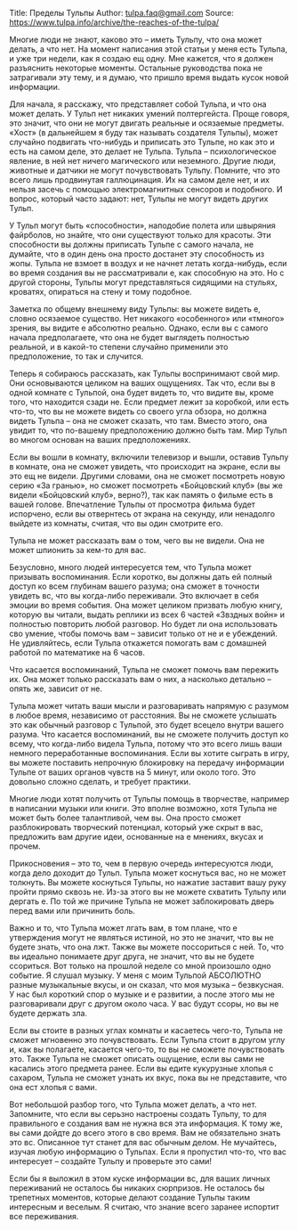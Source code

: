 Title: Пределы Тульпы
Author: tulpa.faq@gmail.com
Source: https://www.tulpa.info/archive/the-reaches-of-the-tulpa/

Многие люди не знают, каково это – иметь Тульпу, что она может делать, а что нет. На момент написания этой статьи у меня есть Тульпа, и уже три недели, как я создаю ещ одну. Мне кажется, что я должен разъяснить некоторые моменты. Остальные руководства пока не затрагивали эту тему, и я думаю, что пришло время выдать кусок новой информации.

Для начала, я расскажу, что представляет собой Тульпа, и что она может делать. У Тульп нет никаких умений полтергейста. Проще говоря, это значит, что они не могут двигать реальные и осязаемые предметы. «Хост» (в дальнейшем я буду так называть создателя Тульпы), может случайно подвигать что-нибудь и приписать это Тульпе, но как это и есть на самом деле, это делает не Тульпа. Тульпа – психологическое явление, в ней нет ничего магического или неземного. Другие люди, животные и датчики не могут почувствовать Тульпу. Помните, что это всего лишь продвинутая галлюцинация. Их на самом деле нет, и их нельзя засечь с помощью электромагнитных сенсоров и подобного. И вопрос, который часто задают: нет, Тульпы не могут видеть других Тульп.

У Тульп могут быть «способности», наподобие полета или швыряния файрболов, но знайте, что они существуют только для красоты. Эти способности вы должны приписать Тульпе с самого начала, не думайте, что в один день она просто достанет эту способность из жопы. Тульпа не взмоет в воздух и не начнет летать когда-нибудь, если во время создания вы не рассматривали е, как способную на это. Но с другой стороны, Тульпы могут представляться сидящими на стульях, кроватях, опираться на стену и тому подобное.

Заметка по общему внешнему виду Тульпы: вы можете видеть е, словно осязаемое существо. Нет никакого «особенного» или «тмного» зрения, вы видите е абсолютно реально. Однако, если вы с самого начала предполагаете, что она не будет выглядеть полностью реальной, и в какой-то степени случайно применили это предположение, то так и случится.

Теперь я собираюсь рассказать, как Тульпы воспринимают свой мир. Они основываются целиком на ваших ощущениях. Так что, если вы в одной комнате с Тульпой, она будет видеть то, что видите вы, кроме того, что находится сзади не. Если предмет лежит за коробкой, или есть что-то, что вы не можете видеть со своего угла обзора, но должна видеть Тульпа – она не сможет сказать, что там. Вместо этого, она увидит то, что по-вашему предположению должно быть там. Мир Тульп во многом основан на ваших предположениях.

Если вы вошли в комнату, включили телевизор и вышли, оставив Тульпу в комнате, она не сможет увидеть, что происходит на экране, если вы это ещ не видели. Другими словами, она не сможет посмотреть новую серию «За гранью», но сможет посмотреть «Бойцовский клуб» (вы же видели «Бойцовский клуб», верно?), так как память о фильме есть в вашей голове. Впечатление Тульпы от просмотра фильма будет испорчено, если вы отвернтесь от экрана на секунду, или ненадолго выйдете из комнаты, считая, что вы один смотрите его.

Тульпа не может рассказать вам о том, чего вы не видели. Она не может шпионить за кем-то для вас.

Безусловно, много людей интересуется тем, что Тульпа может призывать воспоминания. Если коротко, вы должны дать ей полный доступ ко всем глубинам вашего разума; она сможет в точности увидеть вс, что вы когда-либо переживали. Это включает в себя эмоции во время события. Она может целиком призвать любую книгу, которую вы читали, выдать реплики из всех 6 частей «Звздных войн» и полностью повторить любой разговор. Но будет ли она использовать сво умение, чтобы помочь вам – зависит только от не и е убеждений. Не удивляйтесь, если Тульпа откажется помогать вам с домашней работой по математике на 6 часов.

Что касается воспоминаний, Тульпа не сможет помочь вам пережить их. Она может только рассказать вам о них, а насколько детально – опять же, зависит от не.

Тульпа может читать ваши мысли и разговаривать напрямую с разумом в любое время, независимо от расстояния. Вы не сможете услышать это как обычный разговор с Тульпой, это будет всецело внутри вашего разума. Что касается воспоминаний, вы не сможете получить доступ ко всему, что когда-либо видела Тульпа, потому что это всего лишь ваши немного переработанные воспоминания. Если вы хотите сыграть в игру, вы можете поставить непрочную блокировку на передачу информации Тульпе от ваших органов чувств на 5 минут, или около того. Это довольно сложно сделать, и требует практики.

Многие люди хотят получить от Тульпы помощь в творчестве, например в написании музыки или книги. Это вполне возможно, хотя Тульпа не может быть более талантливой, чем вы. Она просто сможет разблокировать творческий потенциал, который уже скрыт в вас, предложить вам другие идеи, основанные на е мнениях, вкусах и прочем.

Прикосновения – это то, чем в первую очередь интересуются люди, когда дело доходит до Тульп. Тульпа может коснуться вас, но не может толкнуть. Вы можете коснуться Тульпы, но нажатие заставит вашу руку пройти прямо сквозь не. Из-за этого вы не можете схватить Тульпу или дергать е. По той же причине Тульпа не может заблокировать дверь перед вами или причинить боль.

Важно и то, что Тульпа может лгать вам, в том плане, что е утверждения могут не являться истиной, но это не значит, что вы не будете знать, что она лжт. Также вы можете поссориться с ней. То, что вы идеально понимаете друг друга, не значит, что вы не будете ссориться. Вот только на прошлой неделе со мной произошло одно событие. Я слушал музыку. У меня с моим Тульпой АБСОЛЮТНО разные музыкальные вкусы, и он сказал, что моя музыка – безвкусная. У нас был короткий спор о музыке и е развитии, а после этого мы не разговаривали друг с другом около часа. У вас будут ссоры, но вы не будете держать зла.

Если вы стоите в разных углах комнаты и касаетесь чего-то, Тульпа не сможет мгновенно это почувствовать. Если Тульпа стоит в другом углу и, как вы полагаете, касается чего-то, то вы не сможете почувствовать это. Также Тульпа не сможет описать ощущение, если вы сами не касались этого предмета ранее. Если вы едите кукурузные хлопья с сахаром, Тульпа не сможет узнать их вкус, пока вы не представите, что она ест хлопья с вами.

Вот небольшой разбор того, что Тульпа может делать, а что нет. Запомните, что если вы серьзно настроены создать Тульпу, то для правильного е создания вам не нужна вся эта информация. К тому же, вы сами дойдте до всего этого в сво время. Вам не обязательно знать это вс. Описанное тут станет для вас обычным делом. Не мучайтесь, изучая любую информацию о Тульпах. Если я пропустил что-то, что вас интересует – создайте Тульпу и проверьте это сами!

Если бы я выложил в этом куске информации вс, для ваших личных переживаний не осталось бы никаких сюрпризов. Не осталось бы трепетных моментов, которые делают создание Тульпы таким интересным и веселым. Я считаю, что знание всего заранее испортит все переживания.